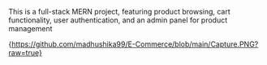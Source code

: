 This is a full-stack MERN project, featuring product browsing, cart functionality, user authentication, and an admin panel for product management 

{https://github.com/madhushika99/E-Commerce/blob/main/Capture.PNG?raw=true}
